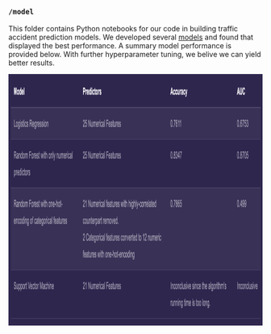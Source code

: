 ### `/model`

This folder contains Python notebooks for our code in building traffic accident prediction models. We developed several [models](https://kteo7.pythonanywhere.com/exploration#four) and found that displayed the best performance. A summary model performance is provided below. With further hyperparameter tuning, we belive we can yield better results.

<img align="center" height="500" src="https://github.com/katannyak/UK-Traffic-Accident-Analysis-and-Visualization/blob/master/data_viz/model_performance.png">


